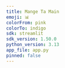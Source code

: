 ```yaml
---
title: Mange Ta Main
emoji: 📊
colorFrom: pink
colorTo: indigo
sdk: streamlit
sdk_version: 1.50.0
python_version: 3.13
app_file: app.py
pinned: false
---
```

